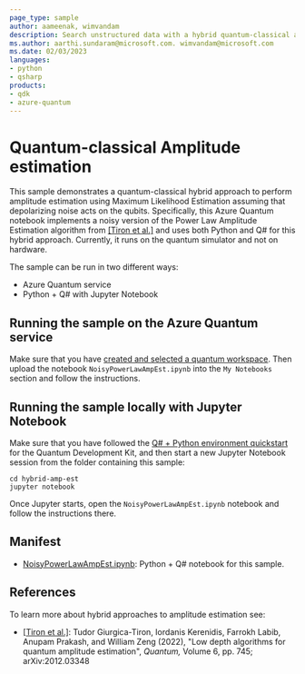 ```yaml
---
page_type: sample
author: aameenak, wimvandam
description: Search unstructured data with a hybrid quantum-classical algorithm on noisy systems using Azure Quantum service
ms.author: aarthi.sundaram@microsoft.com. wimvandam@microsoft.com
ms.date: 02/03/2023
languages:
- python
- qsharp
products:
- qdk
- azure-quantum
---
```


# Quantum-classical Amplitude estimation

This sample demonstrates a quantum-classical hybrid approach to perform amplitude estimation using Maximum Likelihood Estimation assuming that depolarizing noise acts on the qubits. Specifically, this Azure Quantum notebook implements a noisy version of the Power Law Amplitude Estimation algorithm from [[Tiron et al.]](https://arxiv.org/abs/2012.03348v1) and uses both Python and Q# for this hybrid approach. Currently, it runs on the quantum simulator and not on hardware.

The sample can be run in two different ways:

- Azure Quantum service
- Python + Q# with Jupyter Notebook

## Running the sample on the Azure Quantum service

Make sure that you have [created and selected a quantum workspace](https://docs.microsoft.com/azure/quantum/how-to-create-quantum-workspaces-with-the-azure-portal). Then upload the notebook `NoisyPowerLawAmpEst.ipynb` into the `My Notebooks` section and follow the instructions.

## Running the sample locally with Jupyter Notebook

Make sure that you have followed the [Q# + Python environment quickstart](https://learn.microsoft.com/en-us/azure/quantum/install-python-qdk?source=recommendations&tabs=tabid-conda) for the Quantum Development Kit, and then start a new Jupyter Notebook session from the folder containing this sample:

```shell
cd hybrid-amp-est
jupyter notebook
```

Once Jupyter starts, open the `NoisyPowerLawAmpEst.ipynb` notebook and follow the instructions there.

## Manifest

- [NoisyPowerLawAmpEst.ipynb](./PowerLawAmpEst.ipynb): Python + Q# notebook for this sample.

## References

To learn more about hybrid approaches to amplitude estimation see:

- [[Tiron et al.]](https://arxiv.org/abs/2012.03348v1): Tudor Giurgica-Tiron, Iordanis Kerenidis, Farrokh Labib, Anupam Prakash, and William Zeng (2022), "Low depth algorithms for quantum amplitude estimation", _Quantum,_ Volume 6, pp. 745;  arXiv:2012.03348
